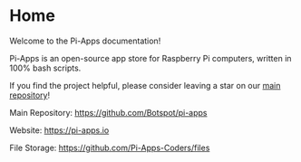 # Home

Welcome to the Pi-Apps documentation!

Pi-Apps is an open-source app store for Raspberry Pi computers, written in 100% bash scripts.

If you find the project helpful, please consider leaving a star on our [main repository](https://github.com/Botspot/pi-apps)!

Main Repository: https://github.com/Botspot/pi-apps

Website: https://pi-apps.io

File Storage: https://github.com/Pi-Apps-Coders/files
